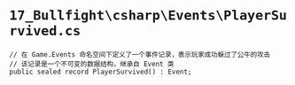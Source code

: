 # `17_Bullfight\csharp\Events\PlayerSurvived.cs`

```
// 在 Game.Events 命名空间下定义了一个事件记录，表示玩家成功躲过了公牛的攻击
// 该记录是一个不可变的数据结构，继承自 Event 类
public sealed record PlayerSurvived() : Event;
```